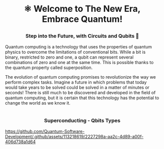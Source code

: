 <br>

# <p align="center"> ⚛︎ Welcome to The New Era, Embrace Quantum!<br>

### <p align="center"> Step into the Future, with Circuits and Qubits 🚀

Quantum computing is a technology that uses the properties of quantum physics to overcome the limitations of conventional bits. While a bit is binary, restricted to zero and one, a qubit can represent several combinations of zero and one at the same time. This is possible thanks to the quantum property called superposition.

The evolution of quantum computing promises to revolutionize the way we perform complex tasks. Imagine a future in which problems that today would take years to be solved could be solved in a matter of minutes or seconds! There is still much to be discovered and developed in the field of quantum computing, but it is certain that this technology has the potential to change the world as we know it.
<br><br>


### <p align="center">  Superconducting - Qbits Types</p>
https://github.com/Quantum-Software-Development/.github/assets/113218619/2227298a-aa2c-4d89-a00f-406d738a1d64








